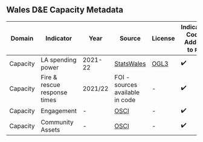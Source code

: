 ## Wales D&E Capacity Metadata

| Domain | Indicator | Year | Source | License | Indicator Code Added to `R/` | Data Added to `data/` |
| --- | --- | --- | --- | --- | --- | --- |
| Capacity | LA spending power | 2021-22 | [StatsWales](https://statswales.gov.wales/Catalogue/Local-Government/Finance/Revenue/Budgets/budgetedrevenueexpenditure-by-authority-service) | [OGL3](https://www.nationalarchives.gov.uk/doc/open-government-licence/version/3/) | :heavy_check_mark: | :heavy_check_mark: |
| Capacity | Fire & rescue response times | 2021/22 | FOI - sources available in code | - | :heavy_check_mark: | :heavy_check_mark: |
| Capacity | Engagement | - | [OSCI](https://ocsi.uk/2019/10/21/community-needs-index-measuring-social-and-cultural-factors/) | - | :heavy_check_mark: | :heavy_check_mark: |
| Capacity | Community Assets | - | [OSCI](https://ocsi.uk/2019/10/21/community-needs-index-measuring-social-and-cultural-factors/) | - | :heavy_check_mark: | :heavy_check_mark: |